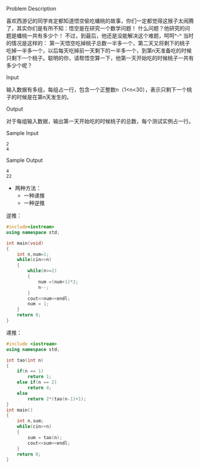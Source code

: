 Problem Description

喜欢西游记的同学肯定都知道悟空偷吃蟠桃的故事，你们一定都觉得这猴子太闹腾了，其实你们是有所不知：悟空是在研究一个数学问题！
什么问题？他研究的问题是蟠桃一共有多少个！
不过，到最后，他还是没能解决这个难题，呵呵^-^
当时的情况是这样的：
第一天悟空吃掉桃子总数一半多一个，第二天又将剩下的桃子吃掉一半多一个，以后每天吃掉前一天剩下的一半多一个，到第n天准备吃的时候只剩下一个桃子。聪明的你，请帮悟空算一下，他第一天开始吃的时候桃子一共有多少个呢？

 

Input

输入数据有多组，每组占一行，包含一个正整数n（1<n<30），表示只剩下一个桃子的时候是在第n天发生的。

 

Output

对于每组输入数据，输出第一天开始吃的时候桃子的总数，每个测试实例占一行。

 

Sample Input

```
2
4
```

 

Sample Output

```
4
22
```

- 两种方法：
  - 一种递推
  - 一种逆推

逆推：

```c++
#include<iostream>
using namespace std;

int main(void)
{
    int n,num=1;
    while(cin>>n)
    {
        while(n>=2)
        {
            num =(num+1)*2;
            n--;
        }
        cout<<num<<endl;
        num = 1;
    }
    return 0;
}
```

递推：

```c++
#include <iostream>
using namespace std;

int tao(int n)
{
    if(n == 1)
        return 1;
    else if(n == 2)
        return 4;
    else
        return 2*(tao(n-1)+1);
}
int main()
{
    int n,sum;
    while(cin>>n)
    {
        sum = tao(n);
        cout<<sum<<endl;
    }
    return 0;
}
```

